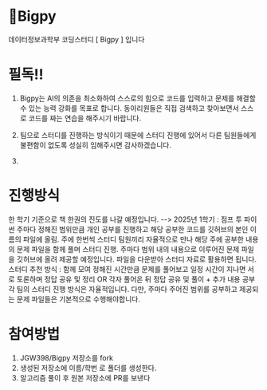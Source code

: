 # 📌Bigpy

데이터정보과학부 코딩스터디 [ Bigpy ] 입니다



# 필독!! #
1. Bigpy는 AI의 의존을 최소화하여 스스로의 힘으로 코드를 입력하고 문제를 해결할 수 있는 능력 강화를 목표로 합니다.
동아리원들은 직접 검색하고 찾아보면서 스스로 코드를 짜는 연습을 해주시기 바랍니다.

2. 팀으로 스터디를 진행하는 방식이기 때문에 스터디 진행에 있어서 다른 팀원들에게 불편함이 없도록 성실히 임해주시면 감사하겠습니다.

3. 

# 진행방식 #
한 학기 기준으로 책 한권의 진도를 나갈 예정입니다. --> 2025년 1학기 : 점프 투 파이썬
주마다 정해진 범위만큼 개인 공부를 진행하고 해당 공부한 코드를 깃허브의 본인 이름의 파일에 올림.
주에 한번씩 스터디 팀원끼리 자율적으로 만나 해당 주에 공부한 내용의 문제 파일을 함께 풀며 스터디 진행.
주마다 범위 내의 내용으로 이루어진 문제 파일을 깃허브에 올려 제공할 예정입니다. 파일을 다운받아 스터디 자료로 활용하면 됩니다.
스터디 추천 방식 : 함께 모여 정해진 시간만큼 문제를 풀어보고 일정 시간이 지나면 서로 토론하며 정답 공유 및 정리 OR 각자 풀어온 뒤 정답 공유 및 풀이 + 추가 내용 공부
각 팀의 스터디 진행 방식은 자율적입니다. 다만, 주마다 주어진 범위를 공부하고 제공되는 문제 파일들은 기본적으로 수행해야합니다.

# 참여방법 #
1. JGW398/Bigpy 저장소를 fork
2. 생성된 저장소에 이름/학번 로 폴더를 생성한다.
3. 알고리즘 풀이 후 원본 저장소에 PR를 보낸다

